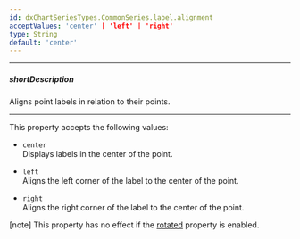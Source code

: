 ```yaml
---
id: dxChartSeriesTypes.CommonSeries.label.alignment
acceptValues: 'center' | 'left' | 'right'
type: String
default: 'center'
---
```

---
##### shortDescription
Aligns point labels in relation to their points.

---
This property accepts the following values:

- `center`    
Displays labels in the center of the point.

- `left`    
Aligns the left corner of the label to the center of the point.

- `right`    
Aligns the right corner of the label to the center of the point.

[note] This property has no effect if the [rotated](/Documentation/ApiReference/UI_Components/dxChart/Configuration/#rotated) property is enabled.